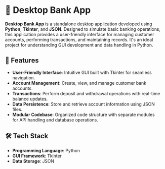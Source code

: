 # 🏦 Desktop Bank App

**Desktop Bank App** is a standalone desktop application developed using **Python**, **Tkinter**, and **JSON**. Designed to simulate basic banking operations, this application provides a user-friendly interface for managing customer accounts, performing transactions, and maintaining records. It's an ideal project for understanding GUI development and data handling in Python.

## 🚀 Features

- **User-Friendly Interface**: Intuitive GUI built with Tkinter for seamless navigation.
- **Account Management**: Create, view, and manage customer bank accounts.
- **Transactions**: Perform deposit and withdrawal operations with real-time balance updates.
- **Data Persistence**: Store and retrieve account information using JSON files.
- **Modular Codebase**: Organized code structure with separate modules for API handling and database operations.

## 🛠️ Tech Stack

- **Programming Language**: Python
- **GUI Framework**: Tkinter
- **Data Storage**: JSON
